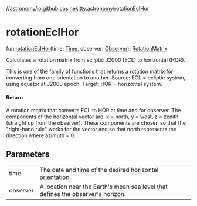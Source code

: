 //[astronomy](../../index.md)/[io.github.cosinekitty.astronomy](index.md)/[rotationEclHor](rotation-ecl-hor.md)

# rotationEclHor

fun [rotationEclHor](rotation-ecl-hor.md)(time: [Time](-time/index.md), observer: [Observer](-observer/index.md)): [RotationMatrix](-rotation-matrix/index.md)

Calculates a rotation matrix from ecliptic J2000 (ECL) to horizontal (HOR).

This is one of the family of functions that returns a rotation matrix for converting from one orientation to another. Source: ECL = ecliptic system, using equator at J2000 epoch. Target: HOR = horizontal system.

#### Return

A rotation matrix that converts ECL to HOR at time and for observer. The components of the horizontal vector are: x = north, y = west, z = zenith (straight up from the observer). These components are chosen so that the "right-hand rule" works for the vector and so that north represents the direction where azimuth = 0.

## Parameters

| | |
|---|---|
| time | The date and time of the desired horizontal orientation. |
| observer | A location near the Earth's mean sea level that defines the observer's horizon. |
